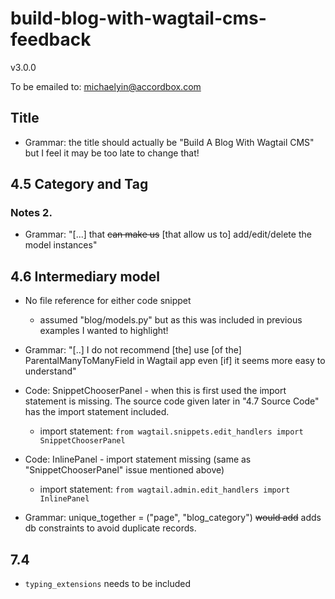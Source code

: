 # build-blog-with-wagtail-cms-feedback

v3.0.0

To be emailed to:
michaelyin@accordbox.com

## Title

-   Grammar: the title should actually be "Build A Blog With Wagtail CMS" but I feel it may be too late to change that!

## 4.5 Category and Tag

### Notes 2.

-   Grammar: "[...] that ~~can make us~~ [that allow us to] add/edit/delete the model instances"

## 4.6 Intermediary model

-   No file reference for either code snippet

    -   assumed "blog/models.py" but as this was included in previous examples I wanted to highlight!

-   Grammar: "[..] I do not recommend [the] use [of the] ParentalManyToManyField in Wagtail app even [if] it seems more easy to understand"

-   Code: SnippetChooserPanel - when this is first used the import statement is missing. The source code given later in "4.7 Source Code" has the import statement included.

    -   import statement: `from wagtail.snippets.edit_handlers import SnippetChooserPanel`

-   Code: InlinePanel - import statement missing (same as "SnippetChooserPanel" issue mentioned above)

    -   import statement: `from wagtail.admin.edit_handlers import InlinePanel`

-   Grammar: unique_together = ("page", "blog_category") ~~would add~~ adds db constraints to avoid duplicate records.

## 7.4

-   `typing_extensions` needs to be included
